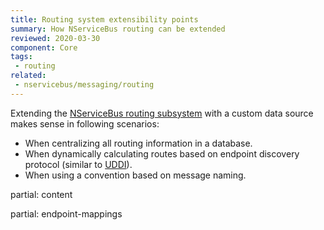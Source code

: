 ```yaml
---
title: Routing system extensibility points
summary: How NServiceBus routing can be extended
reviewed: 2020-03-30
component: Core
tags:
 - routing
related:
 - nservicebus/messaging/routing
---
```


Extending the [NServiceBus routing subsystem](/nservicebus/messaging/routing.md) with a custom data source makes sense in following scenarios:

 * When centralizing all routing information in a database.
 * When dynamically calculating routes based on endpoint discovery protocol (similar to [UDDI](https://en.wikipedia.org/wiki/Web_Services_Discovery)).
 * When using a convention based on message naming.

partial: content 

partial: endpoint-mappings
